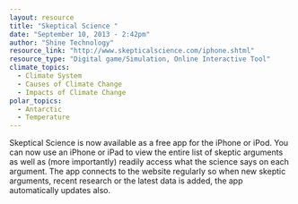 ```yaml
---
layout: resource
title: "Skeptical Science "
date: "September 10, 2013 - 2:42pm"
author: "Shine Technology"
resource_link: "http://www.skepticalscience.com/iphone.shtml"
resource_type: "Digital game/Simulation, Online Interactive Tool"
climate_topics:
  - Climate System
  - Causes of Climate Change
  - Impacts of Climate Change
polar_topics:
  - Antarctic
  - Temperature
---
```


Skeptical Science is now available as a free app for the iPhone or iPod. You can now use an iPhone or iPad to view the entire list of skeptic arguments as well as (more importantly) readily access what the science says on each argument. The app connects to the website regularly so when new skeptic arguments, recent research or the latest data is added, the app automatically updates also.
